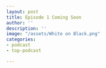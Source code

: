 ```yaml
---
layout: post
title: Episode 1 Coming Soon
author: ''
description: ''
image: "/assets/White on Black.png"
categories:
- podcast
- top-podcast

---
```

